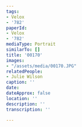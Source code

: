 ```yaml
---
tags:
- Velox
- '782'
paperId:
- Velox
- '782'
mediaType: Portrait
similarTo: []
title: '00170'
images:
- "/assets/media/00170.JPG"
relatedPeople:
- Julie Wilson
caption: ''
date: 
dateApprox: false
location: ''
description: ''
transcription: ''

---
```

